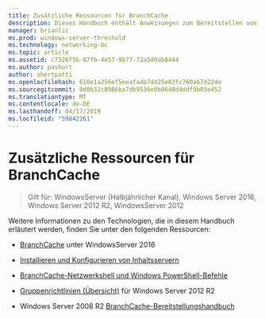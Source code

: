 ```yaml
---
title: Zusätzliche Ressourcen für BranchCache
description: Dieses Handbuch enthält Anweisungen zum Bereitstellen von BranchCache im Modus für gehostete Caches auf Computern unter Windows Server 2016 und Windows 10
manager: brianlic
ms.prod: windows-server-threshold
ms.technology: networking-bc
ms.topic: article
ms.assetid: c7326f5b-87fb-4e57-9b77-72a5d0ab0444
ms.author: pashort
author: shortpatti
ms.openlocfilehash: 610e1a256ef5eeafa4b7dd25e03fc760ab7d224e
ms.sourcegitcommit: 0d0b32c8986ba7db9536e0b8648d4ddf9b03e452
ms.translationtype: MT
ms.contentlocale: de-DE
ms.lasthandoff: 04/17/2019
ms.locfileid: "59842261"
---
```

# <a name="branchcache-additional-resources"></a>Zusätzliche Ressourcen für BranchCache

>Gilt für: WindowsServer (Halbjährlicher Kanal), Windows Server 2016, Windows Server 2012 R2, WindowsServer 2012

Weitere Informationen zu den Technologien, die in diesem Handbuch erläutert werden, finden Sie unter den folgenden Ressourcen:

- [BranchCache](https://technet.microsoft.com/windows-server-docs/networking/branchcache/branchcache#a-namebkmkwhatawhat-is-branchcache) unter WindowsServer 2016

- [Installieren und Konfigurieren von Inhaltsservern](https://technet.microsoft.com/windows-server-docs/networking/branchcache/deploy/install-and-configure-content-servers)

- [BranchCache-Netzwerkshell und Windows PowerShell-Befehle](https://technet.microsoft.com/windows-server-docs/networking/branchcache/branchcache-network-shell-and-windows-powershell-commands)

- [Gruppenrichtlinien (Übersicht)](https://technet.microsoft.com/library/hh831791.aspx) für Windows Server 2012 R2

- Windows Server 2008 R2 [BranchCache-Bereitstellungshandbuch](https://technet.microsoft.com/library/ee649232.aspx)
